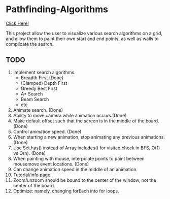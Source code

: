 # Pathfinding-Algorithms
[Click Here!](https://phinziegler.github.io/Pathfinding-Algorithms/)

This project allow the user to visualize various search algorithms on a grid, and allow them to paint their own start and end points, as well as walls to complicate the search.

## TODO
<ol>
  <li>Implement search algorithms.
    <ul>
      <li>Breadth First (Done)
      <li>(Clamped) Depth First
      <li>Greedy Best First
      <li>A* Search
      <li>Beam Search
      <li>etc
    </ul>
  <li>Animate search. (Done)
  <li>Ability to move camera while animation occurs.(Done)
  <li>Make default offset such that the screen is in the middle of the board. (Done)
  <li>Control animation speed. (Done)
  <li>When starting a new animation, stop animating any previous animations. (Done)
  <li>Use Set.has() instead of Array.includes() for visited check in BFS, O(1) vs O(n). (Done)
  <li>When painting with mouse, interpolate points to paint between mousemove event locations. (Done)
  <li>Can change animation speed in the middle of an animation.
  <li>Tutorial/info page.
  <li>Zoom/unzoom should be bound to the center of the window, not the center of the board.
  <li>Optimize: namely, changing forEach into for loops.
